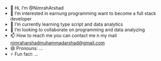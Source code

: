 - 👋 Hi, I’m @NimrahArshad
- 👀 I’m interested in earnung programming want to become a full stack developer
- 🌱 I’m currently learning type script and data analytics
- 💞️ I’m looking to collaborate on programming and data analyzing
- 📫 How to reach me you can contact me n my mail nimraharshadmuhammadarshad@gmail.com
- 😄 Pronouns: ...
- ⚡ Fun fact: ...

<!---
NimrahArshad/NimrahArshad is a ✨ special ✨ repository because its `README.md` (this file) appears on your GitHub profile.
You can click the Preview link to take a look at your changes.
--->

